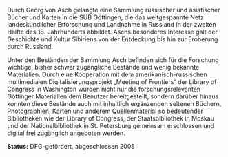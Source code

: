 Durch Georg von Asch gelangte eine Sammlung russischer und asiatischer Bücher und Karten in die SUB Göttingen, die das weitgespannte Netz landeskundlicher Erforschung und Landnahme in Russland in der zweiten Hälfte des 18. Jahrhunderts abbildet. Aschs besonderes Interesse galt der Geschichte und Kultur Sibiriens von der Entdeckung bis hin zur Eroberung durch Russland.

Unter den Beständen der Sammlung Asch befinden sich für die Forschung wichtige, bisher schwer zugängliche Bestände und wenig bekannte Materialien. Durch eine Kooperation mit dem amerikanisch-russischen multimedialen Digitalisierungsprojekt „Meeting of Frontiers“ der Library of Congress in Washington wurden nicht nur die forschungsrelevanten Göttinger Materialien dem Benutzer bereitgestellt, sondern darüber hinaus konnten diese Bestände auch mit inhaltlich ergänzenden seltenen Büchern, Photographien, Karten und anderem Quellenmaterial so bedeutender Bibliotheken wie der Library of Congress, der Staatsbibliothek in Moskau und der Nationalbibliothek in St. Petersburg gemeinsam erschlossen und digital frei zugänglich angeboten werden.

**Status:** DFG-gefördert, abgeschlossen 2005
